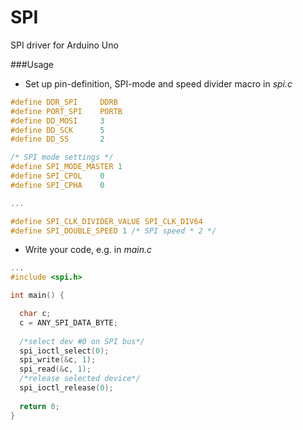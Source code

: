 SPI
===

SPI driver for Arduino Uno

###Usage

* Set up pin-definition, SPI-mode and speed divider macro in *spi.c* 
```c
#define DDR_SPI		DDRB
#define PORT_SPI	PORTB
#define DD_MOSI		3
#define DD_SCK		5
#define DD_SS		2

/* SPI mode settings */
#define SPI_MODE_MASTER	1
#define SPI_CPOL	0
#define SPI_CPHA	0

...

#define SPI_CLK_DIVIDER_VALUE SPI_CLK_DIV64
#define SPI_DOUBLE_SPEED 1 /* SPI speed * 2 */
```
* Write your code, e.g. in *main.c*

```c
...
#include <spi.h>

int main() {

  char c;
  c = ANY_SPI_DATA_BYTE;
  
  /*select dev #0 on SPI bus*/
  spi_ioctl_select(0);
  spi_write(&c, 1);
  spi_read(&c, 1);
  /*release selected device*/
  spi_ioctl_release(0);
  
  return 0;
}
```
